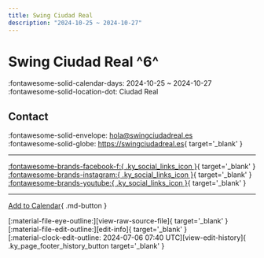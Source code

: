 ```yaml
---
title: Swing Ciudad Real
description: "2024-10-25 ~ 2024-10-27"
---
```


# Swing Ciudad Real ^6^

:fontawesome-solid-calendar-days: 2024-10-25 ~ 2024-10-27  
:fontawesome-solid-location-dot: Ciudad Real  

## Contact

:fontawesome-solid-envelope: <hola@swingciudadreal.es>  
:fontawesome-solid-globe: <https://swingciudadreal.es>{ target='_blank' }  

---

 [:fontawesome-brands-facebook-f:{ .ky_social_links_icon }](https://www.facebook.com/swingciudadrealasoc){ target='_blank' } [:fontawesome-brands-instagram:{ .ky_social_links_icon }](https://instagram.com/swingciudadreal){ target='_blank' } [:fontawesome-brands-youtube:{ .ky_social_links_icon }](https://youtube.com/@SwingCiudadReal){ target='_blank' }

---

[Add to Calendar](https://swing.news/ics/en/2024/es_ES/swing-ciudad-real-2024.ics){ .md-button }

<div class="ky_page_footer" markdown>
<div class="ky_page_footer_trailing" markdown="span">
[:material-file-eye-outline:][view-raw-source-file]{ target='_blank' }
[:material-file-edit-outline:][edit-info]{ target='_blank' }
</div>
<div class="ky_page_footer_leading" markdown="span">
[:material-clock-edit-outline: 2024-07-06 07:40 UTC][view-edit-history]{ .ky_page_footer_history_button target='_blank' }
</div>
</div>

[view-raw-source-file]: https://github.com/swingdance/events/blob/main/2024/es_ES/swing-ciudad-real-2024.json "View Raw Source File"
[edit-info]: https://github.com/swingdance/events/issues/new?assignees=&labels=update+event&projects=&template=03-update_entity.yml&title=%5B2024%2Fes_ES%5D%20Swing%20Ciudad%20Real&region=es_ES&year=2024&id=swing-ciudad-real-2024&name=Swing%20Ciudad%20Real&org_id= "Edit Info"

[view-edit-history]: https://github.com/swingdance/events/commits/main/2024/es_ES/swing-ciudad-real-2024.json "View Edit History"
